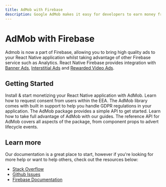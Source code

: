 ```yaml
---
title: AdMob with Firebase
description: Google AdMob makes it easy for developers to earn money from their mobile apps with high-quality ads.
---
```


# AdMob with Firebase

Admob is now a part of Firebase, allowing you to bring high quality ads to your React Native application
whilst taking advantage of other Firebase service such as Analytics. React Native Firebase provides integration with
[Banner Ads](https://developers.google.com/admob/android/banner?utm_source=invertase&utm_medium=react-native-firebase&utm_campaign=admob),
[Interstitial Ads](https://developers.google.com/admob/android/interstitial?utm_source=invertase&utm_medium=react-native-firebase&utm_campaign=admob)
and [Rewarded Video Ads](https://developers.google.com/admob/android/rewarded-video?utm_source=invertase&utm_medium=react-native-firebase&utm_campaign=admob).

<Youtube id="9qCxo0D-Sak" />

## Getting Started

<Grid columns="2">
	<Block
		icon="attach_money"
		color="#2196f3"
		title="Quick Start"
		to="/quick-start"
	>
    Install & start monetizing your React Native application with AdMob.
	</Block>
 	<Block
		icon="pan_tool"
		color="#f44336"
		title="European User Consent"
		to="/european-user-consent"
	>
    Learn how to request consent from users within the EEA. The AdMob library comes with built in support to help you handle GDPR regulations in your application.
	</Block>
	<Block
		icon="school"
		color="#4CAF50"
		title="Guides"
		version={false}
		to="/guides?tags=admob"
	>
    The AdMob package provides a simple API to get started. Learn how to take full advantage of AdMob with our guides.
	</Block>
  <Block
		icon="layers"
		color="#03A9F4"
		title="Reference"
		to="/reference"
	>
    The reference API for AdMob covers all aspects of the package, from component props to advert lifecycle events.
	</Block>
</Grid>

## Learn more

Our documentation is a great place to start, however if you're looking for more help or want to help others,
check out the resources below:

- [Stack Overflow](https://stackoverflow.com/questions/tagged/react-native-firebase-admob)
- [Github Issues](https://github.com/invertase/react-native-firebase/labels/Service%3A%20Admob)
- [Firebase Documentation](https://firebase.google.com/docs/admob?utm_source=invertase&utm_medium=react-native-firebase&utm_campaign=admob)
